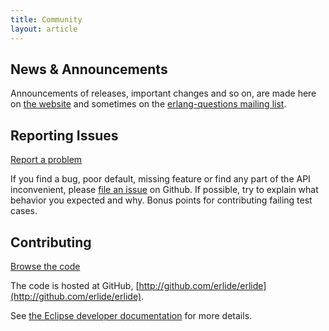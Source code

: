 ```yaml
---
title: Community
layout: article
---
```


## News & Announcements

Announcements of releases, important changes and so
on, are made here on [the website](/blog) 
and sometimes on the [erlang-questions mailing list](http://erlang.org/mailman/listinfo/erlang-questions).

## Reporting Issues         

<div class="right"><a class="btn btn-primary btn-large" href="https://github.com/erlide/erlide/issues/new">Report a problem</a></div>

If you find a bug, poor default, missing feature or find any part of the API inconvenient, 
please [file an issue](https://github.com/erlide/erlide/issues) on Github.
If possible, try to explain what behavior you expected and why. Bonus points for contributing failing test cases.

## Contributing

<div class="right"><a class="btn btn-large" href="https://github.com/erlide/erlide">Browse the code</a></div>

The code is hosted at GitHub, [http://github.com/erlide/erlide](http://github.com/erlide/erlide).

See [the Eclipse developer documentation](articles/eclipse/index.html#dev-guide) for more details.